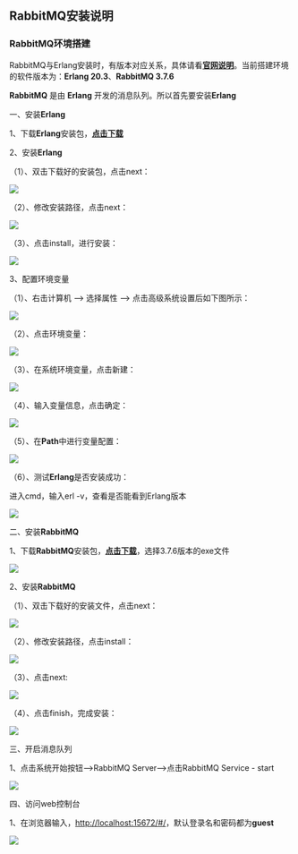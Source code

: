 ## RabbitMQ安装说明 ##

### RabbitMQ环境搭建 ###

RabbitMQ与Erlang安装时，有版本对应关系，具体请看[**官网说明**](http://www.rabbitmq.com/which-erlang.html)。当前搭建环境的软件版本为：**Erlang 20.3**、**RabbitMQ 3.7.6**

**RabbitMQ** 是由 **Erlang** 开发的消息队列。所以首先要安装**Erlang**

一、安装**Erlang**

1、下载**Erlang**安装包，[**点击下载**](http://erlang.org/download/otp_win64_20.3.exe)


2、安装**Erlang**

（1）、双击下载好的安装包，点击next：

![](https://i.imgur.com/YpwmkuO.png)

（2）、修改安装路径，点击next：

![](https://i.imgur.com/sEIwW7C.png)

（3）、点击install，进行安装：

![](https://i.imgur.com/o61JPgb.png)


3、配置环境变量

（1）、右击计算机 --> 选择属性 --> 点击高级系统设置后如下图所示：

![](https://i.imgur.com/3g7Jmxb.png)

（2）、点击环境变量：

![](https://i.imgur.com/mkLaXlp.png)

（3）、在系统环境变量，点击新建：

![](https://i.imgur.com/ZnnsK2f.png)

（4）、输入变量信息，点击确定：

![](https://i.imgur.com/betq3RX.png)

（5）、在**Path**中进行变量配置：

![](https://i.imgur.com/KVbpDkh.png)

（6）、测试**Erlang**是否安装成功：

进入cmd，输入erl -v，查看是否能看到Erlang版本

![](https://i.imgur.com/0gZS5r0.png)

二、安装**RabbitMQ**

1、下载**RabbitMQ**安装包，[**点击下载**](https://github.com/rabbitmq/rabbitmq-server/releases)，选择3.7.6版本的exe文件

![](https://i.imgur.com/eDggpDr.png)

2、安装**RabbitMQ**

（1）、双击下载好的安装文件，点击next：

![](https://i.imgur.com/nxxqP5T.png)

（2）、修改安装路径，点击install：

![](https://i.imgur.com/yAWCICJ.png)

（3）、点击next:

![](https://i.imgur.com/x6qYbhr.png)

（4）、点击finish，完成安装：

![](https://i.imgur.com/mlkjClo.png)

三、开启消息队列

1、点击系统开始按钮-->RabbitMQ Server-->点击RabbitMQ Service - start

![](https://i.imgur.com/sCYaahk.png)

四、访问web控制台

1、在浏览器输入，[http://localhost:15672/#/](http://localhost:15672/#/)，默认登录名和密码都为**guest**

![](https://i.imgur.com/YRzU6gz.png)